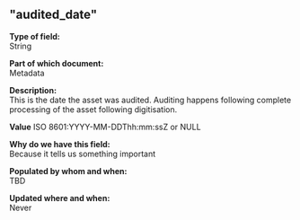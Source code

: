 ## "audited_date"

**Type of field:**  
String  

**Part of which document:**  
Metadata

**Description:**  
This is the date the asset was audited. Auditing happens following complete processing of the asset following digitisation.

**Value**
ISO 8601:YYYY-MM-DDThh:mm:ssZ or NULL


**Why do we have this field:**  
Because it tells us something important  

**Populated by whom and when:**  
TBD

**Updated where and when:**  
Never
